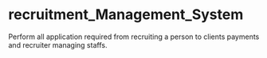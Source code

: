 # recruitment_Management_System
Perform all application required from recruiting a person to clients payments and recruiter managing staffs.
